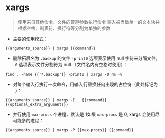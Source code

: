 # xargs

> 使用来自其他命令、文件的管道参数执行命令
> 输入被当做单一的文本块并根据空格、制表符、换行符等分割为单独的参数

- 主要的使用模式：

`{{arguments_source}} | xargs {{command}}`

- 删除拓展名为 `.backup`  的文件 `-print0` 选项表示使用 null 字符来分隔文件， `-0` 选项表示文件分割符为 null （文件名内有空格时使用）：

`find . -name {{'*.backup'}} -print0 | xargs -0 rm -v`

- 对每个输入行执行一次命令，用输入行替换任何出现的占位符（此处标记为`_`）：

`{{arguments_source}} | xargs -I _ {{command}} _ {{optional_extra_arguments}}`

- 并行使用 `max-procs` 个进程，默认是  1如果 `max-procs` 是 0, xargs 会使用尽可能多的进程：

`{{arguments_source}} | xargs -P {{max-procs}} {{command}}`

[#]: contributors: ([zhi]，[李峰]，[王兴宇]，[诗翔])